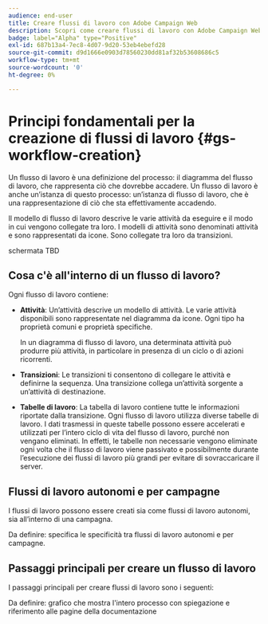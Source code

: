 ```yaml
---
audience: end-user
title: Creare flussi di lavoro con Adobe Campaign Web
description: Scopri come creare flussi di lavoro con Adobe Campaign Web
badge: label="Alpha" type="Positive"
exl-id: 687b13a4-7ec8-4d07-9d20-53eb4ebefd28
source-git-commit: d9d1666e0903d78560230dd81af32b53608686c5
workflow-type: tm+mt
source-wordcount: '0'
ht-degree: 0%

---
```



# Principi fondamentali per la creazione di flussi di lavoro {#gs-workflow-creation}

Un flusso di lavoro è una definizione del processo: il diagramma del flusso di lavoro, che rappresenta ciò che dovrebbe accadere. Un flusso di lavoro è anche un’istanza di questo processo: un’istanza di flusso di lavoro, che è una rappresentazione di ciò che sta effettivamente accadendo.

Il modello di flusso di lavoro descrive le varie attività da eseguire e il modo in cui vengono collegate tra loro. I modelli di attività sono denominati attività e sono rappresentati da icone. Sono collegate tra loro da transizioni.

schermata TBD

## Cosa c&#39;è all&#39;interno di un flusso di lavoro?

Ogni flusso di lavoro contiene:

* **Attività**: Un’attività descrive un modello di attività. Le varie attività disponibili sono rappresentate nel diagramma da icone. Ogni tipo ha proprietà comuni e proprietà specifiche.

   In un diagramma di flusso di lavoro, una determinata attività può produrre più attività, in particolare in presenza di un ciclo o di azioni ricorrenti.

* **Transizioni**: Le transizioni ti consentono di collegare le attività e definirne la sequenza. Una transizione collega un’attività sorgente a un’attività di destinazione.

* **Tabelle di lavoro**: La tabella di lavoro contiene tutte le informazioni riportate dalla transizione. Ogni flusso di lavoro utilizza diverse tabelle di lavoro. I dati trasmessi in queste tabelle possono essere accelerati e utilizzati per l’intero ciclo di vita del flusso di lavoro, purché non vengano eliminati. In effetti, le tabelle non necessarie vengono eliminate ogni volta che il flusso di lavoro viene passivato e possibilmente durante l’esecuzione dei flussi di lavoro più grandi per evitare di sovraccaricare il server.

## Flussi di lavoro autonomi e per campagne

I flussi di lavoro possono essere creati sia come flussi di lavoro autonomi, sia all’interno di una campagna.

Da definire: specifica le specificità tra flussi di lavoro autonomi e per campagne.

## Passaggi principali per creare un flusso di lavoro

I passaggi principali per creare flussi di lavoro sono i seguenti:

Da definire: grafico che mostra l&#39;intero processo con spiegazione e riferimento alle pagine della documentazione